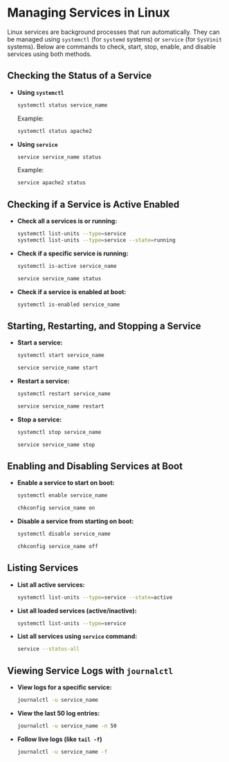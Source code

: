 
# **Managing Services in Linux**  

Linux services are background processes that run automatically. They can be managed using `systemctl` (for `systemd` systems) or `service` (for `SysVinit` systems). Below are commands to check, start, stop, enable, and disable services using both methods.  



## **Checking the Status of a Service**  

- **Using `systemctl`**  
  ```bash
  systemctl status service_name
  ```
  Example:  
  ```bash
  systemctl status apache2
  ```

- **Using `service`**  
  ```bash
  service service_name status
  ```
  Example:  
  ```bash
  service apache2 status
  ```



## **Checking if a Service is Active Enabled** 

- **Check all a services is or running:**  
  ```bash
  systemctl list-units --type=service
  systemctl list-units --type=service --state=running
  ```

- **Check if a specific service is running:**  
  ```bash
  systemctl is-active service_name
  ```
  ```bash
  service service_name status
  ```

- **Check if a service is enabled at boot:**  
  ```bash
  systemctl is-enabled service_name
  ```



## **Starting, Restarting, and Stopping a Service**  

- **Start a service:**  
  ```bash
  systemctl start service_name
  ```
  ```bash
  service service_name start
  ```

- **Restart a service:**  
  ```bash
  systemctl restart service_name
  ```
  ```bash
  service service_name restart
  ```

- **Stop a service:**  
  ```bash
  systemctl stop service_name
  ```
  ```bash
  service service_name stop
  ```



## **Enabling and Disabling Services at Boot**  

- **Enable a service to start on boot:**  
  ```bash
  systemctl enable service_name
  ```
  ```bash
  chkconfig service_name on
  ```

- **Disable a service from starting on boot:**  
  ```bash
  systemctl disable service_name
  ```
  ```bash
  chkconfig service_name off
  ```



## **Listing Services**  

- **List all active services:**  
  ```bash
  systemctl list-units --type=service --state=active
  ```

- **List all loaded services (active/inactive):**  
  ```bash
  systemctl list-units --type=service
  ```

- **List all services using `service` command:**  
  ```bash
  service --status-all
  ```



## **Viewing Service Logs with `journalctl`**  

- **View logs for a specific service:**  
  ```bash
  journalctl -u service_name
  ```

- **View the last 50 log entries:**  
  ```bash
  journalctl -u service_name -n 50
  ```

- **Follow live logs (like `tail -f`)**  
  ```bash
  journalctl -u service_name -f
  ```
